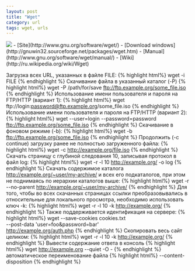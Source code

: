 ```yaml
---
layout: post
title: "Wget"
category: url
tags: wget, urls
---
```


<img src="http://www.gnu.org/graphics/gnu-head-mini.png"/>
- [Site](http://www.gnu.org/software/wget/)
- [Download windows](http://gnuwin32.sourceforge.net/packages/wget.htm)
- [Manual](http://www.gnu.org/software/wget/manual/)
- [Wiki](http://ru.wikipedia.org/wiki/Wget)

Загрузка всех URL, указанных в файле FILE:
{% highlight html%}
wget -i FILE
{% endhighlight %}
Скачивание файла в указанный каталог (-P)
{% highlight html%}
wget -P /path/for/save ftp://ftp.example.org/some_file.iso
{% endhighlight %}
Использование имени пользователя и пароля на FTP/HTTP (вариант 1):
{% highlight html%}
wget ftp://login:password@ftp.example.org/some_file.iso
{% endhighlight %}
Использование имени пользователя и пароля на FTP/HTTP (вариант 2):
{% highlight html%}
wget --user=login --password=password ftp://ftp.example.org/some_file.iso
{% endhighlight %}
Скачивание в фоновом режиме (-b):
{% highlight html%}
wget -b ftp://ftp.example.org/some_file.iso
{% endhighlight %}
Продолжить (-c continue) загрузку ранее не полностью загруженного файла:
{% highlight html%}
wget -c http://example.org/file.iso
{% endhighlight %}
Скачать страницу с глубиной следования 10, записывая протокол в файл log:
{% highlight html%}
wget -r -l 10 http://example.org/ -o log
{% endhighlight %}
Скачать содержимое каталога http://example.org/~user/my-archive/ и всех его подкаталогов, при этом не поднимаясь по иерархии каталогов выше:
{% highlight html%}
wget -r --no-parent http://example.org/~user/my-archive/
{% endhighlight %}
Для того, чтобы во всех скачанных страницах ссылки преобразовывались в относительные для локального просмотра, необходимо использовать ключ -k:
{% highlight html%}
wget -r -l 10 -k http://example.org/
{% endhighlight %}
Также поддерживается идентификация на сервере:
{% highlight html%}
wget --save-cookies cookies.txt \
--post-data 'user=foo&password=bar' \
http://example.org/auth.php
{% endhighlight %}
Скопировать весь сайт целиком:
{% highlight html%}
wget -r -l 10 -k http://example.org/
{% endhighlight %}
Вывести содержание ответа в консоль
{% highlight html%}
wget  http://example.org --quiet -O -
{% endhighlight %}
автоматическое переименование файла 
{% highlight html%}
--content-disposition
{% endhighlight %}
